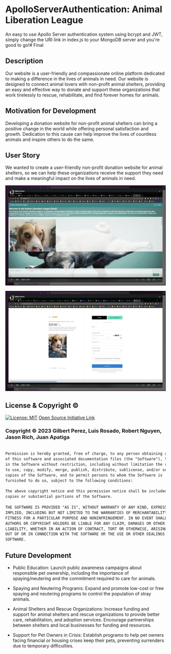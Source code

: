 ﻿# ApolloServerAuthentication: Animal Liberation League
An easy to use Apollo Server authentication system using bcrypt and JWT, simply change the URI link in index.js to your MongoDB server and you're good to go!# Final

## Description

Our website is a user-friendly and compassionate online platform dedicated to making a difference in the lives of animals in need. Our website is designed to connect animal lovers with non-profit animal shelters, providing an easy and effective way to donate and support these organizations that work tirelessly to rescue, rehabilitate, and find forever homes for animals.


## Motivation for Development 

Developing a donation website for non-profit animal shelters can bring a positive change in the world while offering personal satisfaction and growth. Dedication to this cause can help improve the lives of countless animals and inspire others to do the same.


## User Story 

We wanted to create a user-friendly non-profit donation website for animal shelters, so we can help these organizations receive the support they need and make a meaningful impact on the lives of animals in need.



![Alt text](assets/Screenshot%202023-09-18%20at%209.18.57%20PM.png)

![Alt text](assets/Screenshot%202023-09-18%20at%209.19.13%20PM.png)



## License & Copyright ©
  
[![License: MIT](https://img.shields.io/badge/License-MIT-yellow.svg)](https://opensource.org/licenses/MIT) [Open Source Initiative Link](https://opensource.org/licenses/MIT)

### Copyright © 2023 Gilbert Perez, Luis Rosado, Robert Nguyen, Jason Rich, Juan Apatiga
```md

Permission is hereby granted, free of charge, to any person obtaining a copy
of this software and associated documentation files (the "Software"), to deal
in the Software without restriction, including without limitation the rights
to use, copy, modify, merge, publish, distribute, sublicense, and/or sell
copies of the Software, and to permit persons to whom the Software is
furnished to do so, subject to the following conditions:

The above copyright notice and this permission notice shall be included in all
copies or substantial portions of the Software.

THE SOFTWARE IS PROVIDED "AS IS", WITHOUT WARRANTY OF ANY KIND, EXPRESS OR
IMPLIED, INCLUDING BUT NOT LIMITED TO THE WARRANTIES OF MERCHANTABILITY,
FITNESS FOR A PARTICULAR PURPOSE AND NONINFRINGEMENT. IN NO EVENT SHALL THE
AUTHORS OR COPYRIGHT HOLDERS BE LIABLE FOR ANY CLAIM, DAMAGES OR OTHER
LIABILITY, WHETHER IN AN ACTION OF CONTRACT, TORT OR OTHERWISE, ARISING FROM,
OUT OF OR IN CONNECTION WITH THE SOFTWARE OR THE USE OR OTHER DEALINGS IN THE
SOFTWARE.
```


## Future Development 

* Public Education: Launch public awareness campaigns about responsible pet ownership, including the importance of spaying/neutering and the commitment required to care for animals.

* Spaying and Neutering Programs: Expand and promote low-cost or free spaying and neutering programs to control the population of stray animals.

* Animal Shelters and Rescue Organizations: Increase funding and support for animal shelters and rescue organizations to provide better care, rehabilitation, and adoption services.
Encourage partnerships between shelters and local businesses for funding and resources.

* Support for Pet Owners in Crisis: Establish programs to help pet owners facing financial or housing crises keep their pets, preventing surrenders due to temporary difficulties.



